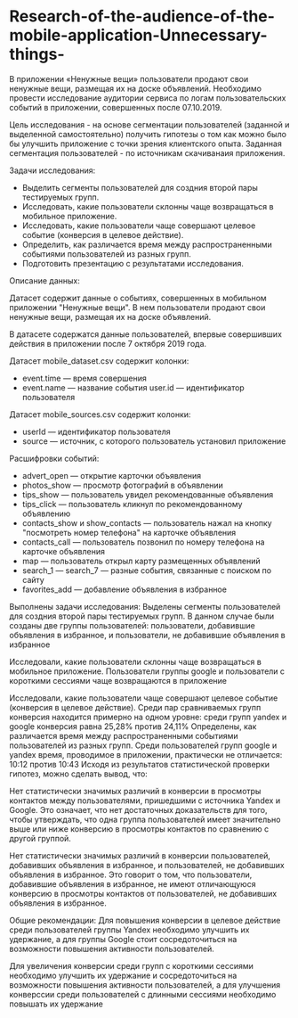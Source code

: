 # Research-of-the-audience-of-the-mobile-application-Unnecessary-things-
В приложении «Ненужные вещи» пользователи продают свои ненужные вещи, размещая их на доске объявлений. Необходимо провести исследование аудитории сервиса по логам пользовательских событий в приложении, совершенных после 07.10.2019.

Цель исследования - на основе сегментации пользователей (заданной и выделенной самостоятельно) получить гипотезы о том как можно было бы улучшить приложение с точки зрения клиентского опыта. Заданная сегментация пользователей - по источникам скачиванaия приложения.

Задачи исследования:

 - Выделить сегменты пользователей для создния второй пары тестируемых групп.
 - Исследовать, какие пользователи склонны чаще возвращаться в мобильное приложение.
 - Исследовать, какие пользователи чаще совершают целевое событие (конверсия в целевое действие).
 - Определить, как различается время между распространенными событиями пользователей из разных групп.
 - Подготовить презентацию с результатами исследования.

Описание данных:

Датасет содержит данные о событиях, совершенных в мобильном приложении "Ненужные вещи". В нем пользователи продают свои ненужные вещи, размещая их на доске объявлений.

В датасете содержатся данные пользователей, впервые совершивших действия в приложении после 7 октября 2019 года.

Датасет mobile_dataset.csv содержит колонки: 

 - event.time — время совершения 
 - event.name — название события user.id — идентификатор пользователя

Датасет mobile_sources.csv содержит колонки:

 - userId — идентификатор пользователя
 - source — источник, с которого пользователь установил приложение
 
Расшифровки событий:

 - advert_open — открытие карточки объявления
 - photos_show — просмотр фотографий в объявлении
 - tips_show — пользователь увидел рекомендованные объявления
 - tips_click — пользователь кликнул по рекомендованному объявлению
 - contacts_show и show_contacts — пользователь нажал на кнопку "посмотреть номер телефона" на карточке объявления
 - contacts_call — пользователь позвонил по номеру телефона на карточке объявления
 - map — пользователь открыл карту размещенных объявлений
 - search_1 — search_7 — разные события, связанные с поиском по сайту
 - favorites_add — добавление объявления в избранное

Выполнены задачи исследования:
Выделены сегменты пользователей для создния второй пары тестируемых групп. В данном случае были созданы две группы пользователей: пользователи, добавившие объявления в избранное, и пользователи, не добавившие объявления в избранное

Исследовали, какие пользователи склонны чаще возвращаться в мобильное приложение. Пользователи группы google и пользователи с короткими сессиями чаще возвращаются в приложение

Исследовали, какие пользователи чаще совершают целевое событие (конверсия в целевое действие). Среди пар сравниваемых групп конверсия находится примерно на одном уровне: среди групп yandex и google конверсия равна 25,28% против 24,11%
Определены, как различается время между распространенными событиями пользователей из разных групп. Среди пользователей групп google и yandex время, проводимое в приложении, практически не отличается: 10:12 против 10:43
Исходя из результатов статистической проверки гипотез, можно сделать вывод, что:

Нет статистически значимых различий в конверсии в просмотры контактов между пользователями, пришедшими с источника Yandex и Google. Это означает, что нет достаточных доказательств для того, чтобы утверждать, что одна группа пользователей имеет значительно выше или ниже конверсию в просмотры контактов по сравнению с другой группой.

Нет статистически значимых различий в конверсии пользователей, добавивших объявления в избранное, и пользователей, не добавивших объявления в избранное. Это говорит о том, что пользователи, добавившие объявления в избранное, не имеют отличающуюся конверсию в просмотры контактов от пользователей, не добавивших объявления в избранное.

Общие рекомендации:
Для повышения конверсии в целевое действие среди пользователей группы Yandex необходимо улучшить их удержание, а для группы Google стоит сосредоточиться на возможности повышения активности пользователей.

Для увеличения конверсии среди групп с короткими сессиями необходимо улучшить их удержание и сосредоточиться на возможности повышения активности пользователей, а для улучшения конверссии среди пользователей с длинными сессиями необходимо повышать их удержание
